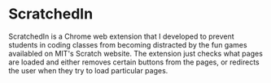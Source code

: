 # ScratchedIn
ScratchedIn is a Chrome web extension that I developed to prevent students in coding classes from becoming distracted by the fun games availabled on MIT's Scratch website. The extension just checks what pages are loaded and either removes certain buttons from the pages, or redirects the user when they try to load particular pages.